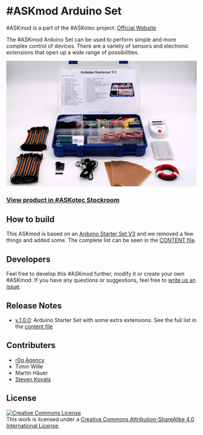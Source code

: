 # #ASKmod Arduino Set

#ASKmod is a part of the #ASKotec project: [Official Website](https://askotec.openculture.agency)

The #ASKmod Arduino Set can be used to perform simple and more complex control of devices. There are a variety of sensors and electronic extensions that open up a wide range of possibilities.

![#ASKmod Arduino Set](/images/ASKmod-Arduino-Set.jpg)

### [View product in #ASKotec Stockroom](https://askotec.openculture.agency/product/askmod-arduino-set/)

## How to build

This ASKmod is based on an [Arduino Starter Set V3](https://askotec.openculture.agency/product/arduino-starter-set-v3/) and we removed a few things and added some. The complete list can be seen in the [CONTENT file](CONTENT.md).

## Developers

Feel free to develop this #ASKmod further, modify it or create your own #ASKmod.
If you have any questions or suggestions, feel free to [write us an issue](https://github.com/opencultureagency/ASKmod-Arduino-Set/issues/new).

## Release Notes

- [v.1.0.0](https://github.com/opencultureagency/ASKmod-Arduino-Set/tree/v.1.0.0): Arduino Starter Set with some extra extensions. See the full list in the [content file](CONTENT.md)

## Contributers

- [r0g Agency](https://openculture.agency/)
- Timm Wille
- Martin Häuer
- [Steven Kovats](https://openculture.agency/)

## License

<a rel="license" href="http://creativecommons.org/licenses/by-sa/4.0/"><img alt="Creative Commons License" style="border-width:0" src="https://i.creativecommons.org/l/by-sa/4.0/88x31.png" /></a><br />This work is licensed under a <a rel="license" href="http://creativecommons.org/licenses/by-sa/4.0/">Creative Commons Attribution-ShareAlike 4.0 International License</a>.